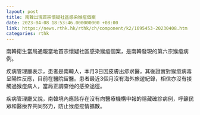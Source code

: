 ```yaml
---
layout: post
title: 南韓出現首宗懷疑社區感染猴痘個案
date: 2023-04-08 18:53:46.000000000 +08:00
link: https://news.rthk.hk/rthk/ch/component/k2/1695453-20230408.htm
categories: rthk
---
```


南韓衛生當局通報當地首宗懷疑社區感染猴痘個案，是南韓發現的第六宗猴痘病例。

疾病管理廳表示，患者是南韓人，本月3日因皮膚出疹求醫，其後證實對猴痘病毒呈陽性反應，目前在醫院留醫。患者最近3個月沒有海外旅遊紀錄，相信亦沒有接觸過猴痘病人，當局正調查他的感染途徑。

疾病管理廳又說，南韓境內應該存在沒有向醫療機構申報的隱藏確診病例，呼籲民眾和醫療界共同努力，防止猴痘疫情擴散。

